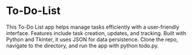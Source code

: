 # To-Do-List
This To-Do List app helps manage tasks efficiently with a user-friendly interface. Features include task creation, updates, and tracking. Built with Python and Tkinter, it uses JSON for data persistence. Clone the repo, navigate to the directory, and run the app with python todo.py.
